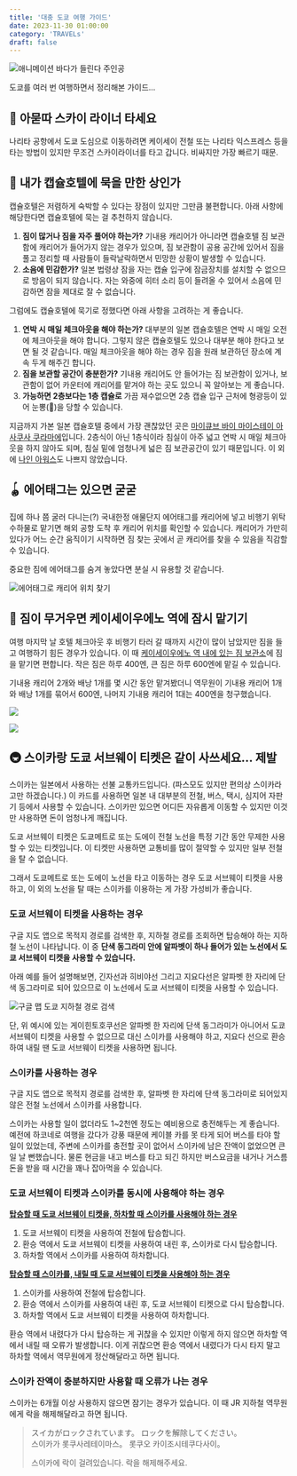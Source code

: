 ```yaml
---
title: '대충 도쿄 여행 가이드'
date: 2023-11-30 01:00:00
category: 'TRAVELs'
draft: false
---
```


![애니메이션 바다가 들린다 주인공](./images/OceanWaves_Airplane.jpeg)

도쿄를 여러 번 여행하면서 정리해본 가이드...


## 🚄 아묻따 스카이 라이너 타세요

나리타 공항에서 도쿄 도심으로 이동하려면 케이세이 전철 또는 나리타 익스프레스 등을 타는 방법이 있지만 무조건 스카이라이너를 타고 갑니다. 비싸지만 가장 빠르기 때문.


## 💊 내가 캡슐호텔에 묵을 만한 상인가

캡슐호텔은 저렴하게 숙박할 수 있다는 장점이 있지만 그만큼 불편합니다. 아래 사항에 해당한다면 캡슐호텔에 묵는 걸 추천하지 않습니다.

1. **짐이 많거나 짐을 자주 풀어야 하는가?** 기내용 캐리어가 아니라면 캡슐호텔 짐 보관함에 캐리어가 들어가지 않는 경우가 있으며, 짐 보관함이 공용 공간에 있어서 짐을 풀고 정리할 때 사람들이 들락날락하면서 민망한 상황이 발생할 수 있습니다.
2. **소음에 민감한가?** 일본 법령상 잠을 자는 캡슐 입구에 잠금장치를 설치할 수 없으므로 방음이 되지 않습니다. 자는 와중에 히터 소리 등이 들려올 수 있어서 소음에 민감하면 잠을 제대로 잘 수 없습니다.

그럼에도 캡슐호텔에 묵기로 정했다면 아래 사항을 고려하는 게 좋습니다.

1. **연박 시 매일 체크아웃을 해야 하는가?** 대부분의 일본 캡슐호텔은 연박 시 매일 오전에 체크아웃을 해야 합니다. 그렇지 않은 캡슐호텔도 있으나 대부분 해야 한다고 보면 될 것 같습니다. 매일 체크아웃을 해야 하는 경우 짐을 원래 보관하던 장소에 계속 두게 해주긴 합니다.
2. **짐을 보관할 공간이 충분한가?** 기내용 캐리어도 안 들어가는 짐 보관함이 있거나, 보관함이 없어 카운터에 캐리어를 맡겨야 하는 곳도 있으니 꼭 알아보는 게 좋습니다.
3. **가능하면 2층보다는 1층 캡슐로** 가끔 재수없으면 2층 캡슐 입구 근처에 형광등이 있어 눈뽕(🤩)을 당할 수 있습니다.

지금까지 가본 일본 캡슐호텔 중에서 가장 괜찮았던 곳은 [마이큐브 바이 마이스테이 아사쿠사 쿠라마에](https://goo.gl/maps/JnVFp1NrsfTiwrVx7)입니다. 2층식이 아닌 1층식이라 침실이 아주 넓고 연박 시 매일 체크아웃을 하지 않아도 되며, 침실 밑에 엄청나게 넓은 짐 보관공간이 있기 때문입니다. 이 외에 [나인 아워스](https://maps.app.goo.gl/6mUr97ZuPHaNYpqz9)도 나쁘지 않았습니다.


## 🪀 에어태그는 있으면 굳굳

집에 하나 쯤 굴러 다니는(?) 국내한정 애물단지 에어태그를 캐리어에 넣고 비행기 위탁 수하물로 맡기면 해외 공항 도착 후 캐리어 위치를 확인할 수 있습니다. 캐리어가 가만히 있다가 어느 순간 움직이기 시작하면 짐 찾는 곳에서 곧 캐리어를 찾을 수 있음을 직감할 수 있습니다.

중요한 짐에 에어태그를 숨겨 놓았다면 분실 시 유용할 것 같습니다.

![에어태그로 캐리어 위치 찾기](./2023-04-tokyo/images/Airtag_Location.jpg)


## 🧳 짐이 무거우면 케이세이우에노 역에 잠시 맡기기

여행 마지막 날 호텔 체크아웃 후 비행기 타러 갈 때까지 시간이 많이 남았지만 짐을 들고 여행하기 힘든 경우가 있습니다. 이 때 [케이세이우에노 역 내에 있는 짐 보관소](https://maps.app.goo.gl/1GxJGE3PK8pE7DtJ8)에 짐을 맡기면 편합니다. 작은 짐은 하루 400엔, 큰 짐은 하루 600엔에 맡길 수 있습니다.

기내용 캐리어 2개와 배낭 1개를 몇 시간 동안 맡겨봤더니 역무원이 기내용 캐리어 1개와 배낭 1개를 묶어서 600엔, 나머지 기내용 캐리어 1대는 400엔을 청구했습니다.

![](./images/20231125_105104_Keiseiueno_BaggageService.jpg)

![](./images/20231125_110453_Keiseiueno_BaggageService_Receipt.jpg)


## 🚇 스이카랑 도쿄 서브웨이 티켓은 같이 사쓰세요... 제발

스이카는 일본에서 사용하는 선불 교통카드입니다. (파스모도 있지만 편의상 스이카라고만 하겠습니다.) 이 카드를 사용하면 일본 내 대부분의 전철, 버스, 택시, 심지어 자판기 등에서 사용할 수 있습니다. 스이카만 있으면 어디든 자유롭게 이동할 수 있지만 이것만 사용하면 돈이 엄청나게 깨집니다.

도쿄 서브웨이 티켓은 도쿄메트로 또는 도에이 전철 노선을 특정 기간 동안 무제한 사용할 수 있는 티켓입니다. 이 티켓만 사용하면 교통비를 많이 절약할 수 있지만 일부 전철을 탈 수 없습니다.

그래서 도쿄메트로 또는 도에이 노선을 타고 이동하는 경우 도쿄 서브웨이 티켓을 사용하고, 이 외의 노선을 탈 때는 스이카를 이용하는 게 가장 가성비가 좋습니다.

### 도쿄 서브웨이 티켓을 사용하는 경우

구글 지도 앱으로 목적지 경로를 검색한 후, 지하철 경로를 조회하면 탑승해야 하는 지하철 노선이 나타납니다. 이 중 **단색 동그라미 안에 알파벳이 하나 들어가 있는 노선에서 도쿄 서브웨이 티켓을 사용할 수 있습니다.**

아래 예를 들어 설명해보면, 긴자선과 히비야선 그리고 지요다선은 알파벳 한 자리에 단색 동그라미로 되어 있으므로 이 노선에서 도쿄 서브웨이 티켓을 사용할 수 있습니다.

![구글 맵 도쿄 지하철 경로 검색](./2023-04-tokyo/images/GoogleMap_Subway_Search.JPG)

단, 위 예시에 있는 게이힌토호쿠선은 알파벳 한 자리에 단색 동그라미가 아니어서 도쿄 서브웨이 티켓을 사용할 수 없으므로 대신 스이카를 사용해야 하고, 지요다 선으로 환승하여 내릴 땐 도쿄 서브웨이 티켓을 사용하면 됩니다.

### 스이카를 사용하는 경우

구글 지도 앱으로 목적지 경로를 검색한 후, 알파벳 한 자리에 단색 동그라미로 되어있지 않은 전철 노선에서 스이카를 사용합니다.

스이카는 사용할 일이 없더라도 1~2천엔 정도는 예비용으로 충전해두는 게 좋습니다. 예전에 하코네로 여행을 갔다가 강풍 때문에 케이블 카를 못 타게 되어 버스를 타야 할 일이 있었는데, 주변에 스이카를 충전할 곳이 없어서 스이카에 남은 잔액이 없었으면 큰일 날 뻔했습니다. 물론 현금을 내고 버스를 타고 되긴 하지만 버스요금을 내거나 거스름돈을 받을 때 시간을 꽤나 잡아먹을 수 있습니다.

### 도쿄 서브웨이 티켓과 스이카를 동시에 사용해야 하는 경우

**<U>탑승할 때 도쿄 서브웨이 티켓을, 하차할 때 스이카를 사용해야 하는 경우</U>**
1. 도쿄 서브웨이 티켓을 사용하여 전철에 탑승합니다.
2. 환승 역에서 도쿄 서브웨이 티켓을 사용하여 내린 후, 스이카로 다시 탑승합니다.
3. 하차할 역에서 스이카를 사용하여 하차합니다.

**<U>탑승할 때 스이카를, 내릴 때 도쿄 서브웨이 티켓을 사용해야 하는 경우</U>**
1. 스이카를 사용하여 전철에 탑승합니다.
2. 환승 역에서 스이카를 사용하여 내린 후, 도쿄 서브웨이 티켓으로 다시 탑승합니다.
3. 하차할 역에서 도쿄 서브웨이 티켓을 사용하여 하차합니다.

환승 역에서 내렸다가 다시 탑승하는 게 귀찮을 수 있지만 이렇게 하지 않으면 하차할 역에서 내릴 때 오류가 발생합니다. 이게 귀찮으면 환승 역에서 내렸다가 다시 타지 말고 하차할 역에서 역무원에게 정산해달라고 하면 됩니다.

### 스이카 잔액이 충분하지만 사용할 때 오류가 나는 경우

스이카는 6개월 이상 사용하지 않으면 잠기는 경우가 있습니다. 이 때 JR 지하철 역무원에게 락을 해제해달라고 하면 됩니다.

> スイカがロックされています。 ロックを解除してください。<br/>
> 스이카가 롯쿠사레테이마스。 롯쿠오 카이조시테쿠다사이。
>
> 스이카에 락이 걸려있습니다. 락을 해제해주세요.